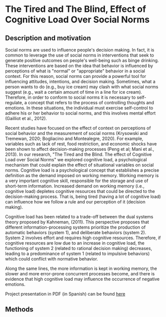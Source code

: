 
 # The Tired and The Blind, Effect of Cognitive Load Over Social Norms

## Description and motivation

Social norms are used to influence people's decision making. In fact, it is common to leverage the use of social norms in interventions that seek to generate positive outcomes on people's well-being such as binge drinking.  These interventions are based on the idea that behavior is influenced by perceptions of what is "normal" or "appropriate" behavior in a social context. For this reason, social norms can provide a powerful tool for influencing attitudes, intentions, and decision making.
Sometimes, what a person wants to do (e.g., buy ice cream) may clash with what social norms suggest (e.g., wait a certain amount of time in a line for ice cream). Therefore, in order to conform to social norms it is necessary to self-regulate, a concept that refers to the process of controlling thoughts and emotions. In these situations, the individual must exercise self-control to adhere his or her behavior to social norms, and this involves mental effort (Gailliot et al., 2012).

Recent studies have focused on the effect of context on perceptions of social behavior and the measurement of social norms (Krysowski and Tremewan, 2020; Bogliacino and Montealegre, 2020). For example, variables such as lack of rest, food restriction, and economic shocks have been shown to affect decision-making processes (Peng et al; Mani et al., 2013). In our research, "The Tired and the Blind. The effect of Cognitive Load over Social Norms" we explored cognitive load, a psychological mechanism that could explain the effect of situational variables on social norms. 
Cognitive load is a psychological concept that establishes a precise definition as the demand imposed on working memory. Working memory is a very important cognitive skill, responsible for the storage and use of short-term information. Increased demand on working memory (i.e., cognitive load) depletes cognitive resources that could be directed to the decision-making process. That is, being tired (having a lot of cognitive load) can influence how we follow a rule and our perception of it (decision making).

Cognitive load has been related to a trade-off between the dual systems theory proposed by Kahneman, (2011). This perspective proposes that different information-processing systems prioritize the production of automatic behaviors (system 1), and deliberate behaviors (system 2). System 2 involves effort and requires high cognitive resources.  Therefore, if cognitive resources are low due to an increase in cognitive load, the functioning of system 2 (related to rational decision making) decreases, leading to a predominance of system 1 (related to impulsive behaviors) which could conflict with normative behavior.

Along the same lines, the more information is kept in working memory, the slower and more error-prone concurrent processes become, and there is evidence that high cognitive load may influence the occurrence of negative emotions.

Project presentation in PDF (in Spanish) can be found [here](presentation/presentacion.pdf)

## Methods